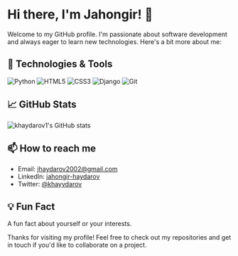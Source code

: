 # Hi there, I'm Jahongir! 👋

Welcome to my GitHub profile. I'm passionate about software development and always eager to learn new technologies. Here's a bit more about me:

## 🔧 Technologies & Tools

![Python](https://img.shields.io/badge/-Python-333333?style=flat&logo=python)
![HTML5](https://img.shields.io/badge/-HTML5-333333?style=flat&logo=html5)
![CSS3](https://img.shields.io/badge/-CSS3-333333?style=flat&logo=css3)
![Django](https://img.shields.io/badge/-Django-333333?style=flat&logo=django)
![Git](https://img.shields.io/badge/-Git-333333?style=flat&logo=git)

## 📈 GitHub Stats

![khaydarov1's GitHub stats](https://github-readme-stats.vercel.app/api?username=khaydarov1&show_icons=true&theme=radical)


## 📫 How to reach me

- Email: [jhaydarov2002@gmail.com](jhaydarov2002@gmail.com)
- LinkedIn: [jahongir-haydarov](https://www.linkedin.com/in/jahongir-haydarov)
- Twitter: [@khayydarov](https://twitter.com/khayydarov)

## 💡 Fun Fact

A fun fact about yourself or your interests.

Thanks for visiting my profile! Feel free to check out my repositories and get in touch if you'd like to collaborate on a project.
